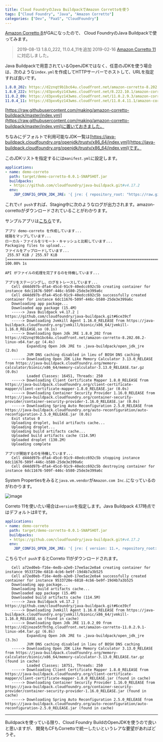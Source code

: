 ```yaml
---
title: Cloud FoundryのJava BuildpackでAmazon Correttoを使う
tags: ["Cloud Foundry", "Java", "Amazon Corretto"]
categories: ["Dev", "PaaS", "CloudFoundry"]
---
```


[Amazon Corretto 8](https://docs.aws.amazon.com/corretto/latest/corretto-8-ug/downloads-list.html)がGAになったので、
Cloud FoundryのJava Buildpackで使ってみます。


> 2019-08-13 1.8.0_222, 11.0.4_11を追加
> 2019-02-16 [Amazon Corretto 11](https://docs.aws.amazon.com/corretto/latest/corretto-11-ug/downloads-list.html)に対応しました。

Java Buildpackで用意されているOpenJDKではなく、任意のJDKを使う場合は、次のような`index.yml`を作成してHTTPサーバーでホストして、URLを指定すれば良いです。

``` yaml
1.8.0_202: https://d2znqt9b1bc64u.cloudfront.net/amazon-corretto-8.202.08.2-linux-x64.tar.gz
1.8.0_222: https://d3pxv6yz143wms.cloudfront.net/8.222.10.1/amazon-corretto-8.222.10.1-linux-x64.tar.gz
11.0.2_09: https://d3pxv6yz143wms.cloudfront.net/11.0.2.9.3/amazon-corretto-11.0.2.9.3-linux-x64.tar.gz
11.0.4_11: https://d3pxv6yz143wms.cloudfront.net/11.0.4.11.1/amazon-corretto-11.0.4.11.1-linux-x64.tar.gz
```

[https://raw.githubusercontent.com/making/amazon-corretto-buildpack/master/index.yml](https://raw.githubusercontent.com/making/amazon-corretto-buildpack/master/index.yml)に置いておきました。

ちなみにデフォルトで利用可能なJDK一覧は[https://java-buildpack.cloudfoundry.org/openjdk/trusty/x86_64/index.yml](https://java-buildpack.cloudfoundry.org/openjdk/trusty/x86_64/index.yml)です。

このJDKリストを指定するには`manifest.yml`に設定します。

``` yml
applications:
- name: demo-correto
  path: target/demo-corretto-0.0.1-SNAPSHOT.jar
  buildpacks:
  - https://github.com/cloudfoundry/java-buildpack.git#v4.17.2
  env:
    JBP_CONFIG_OPEN_JDK_JRE: '{ jre: { repository_root: "https://raw.githubusercontent.com/making/amazon-corretto-buildpack/master" } }'
```

これで`cf push`すれば、Staging中に次のようなログが出力されます。amazon-correttoがダウンロードされていることがわかります。

サンプルアプリは[こちら](https://github.com/making/demo-corretto)です。

```
アプリ demo-correto を作成しています...
経路をマップしています...
ローカル・ファイルをリモート・キャッシュと比較しています...
Packaging files to upload...
ファイルをアップロードしています...
 255.97 KiB / 255.97 KiB [=====================================================================================================================================================================================================================] 100.00% 1s

API がファイルの処理を完了するのを待機しています...

アプリをステージングし、ログをトレースしています...
   Cell d44dd97b-dfa4-45cd-91c9-40edcc692c5b creating container for instance 6dc11676-509f-446c-b580-25de3e399a6c
   Cell d44dd97b-dfa4-45cd-91c9-40edcc692c5b successfully created container for instance 6dc11676-509f-446c-b580-25de3e399a6c
   Downloading app package...
   Downloaded app package (15.4M)
   -----> Java Buildpack v4.17.2 | https://github.com/cloudfoundry/java-buildpack.git#6ce39cf
   -----> Downloading Jvmkill Agent 1.16.0_RELEASE from https://java-buildpack.cloudfoundry.org/jvmkill/bionic/x86_64/jvmkill-1.16.0_RELEASE.so (0.1s)
   -----> Downloading Open Jdk JRE 1.8.0_202 from https://d2znqt9b1bc64u.cloudfront.net/amazon-corretto-8.202.08.2-linux-x64.tar.gz (4.4s)
          Expanding Open Jdk JRE to .java-buildpack/open_jdk_jre (2.0s)
          JVM DNS caching disabled in lieu of BOSH DNS caching
   -----> Downloading Open JDK Like Memory Calculator 3.13.0_RELEASE from https://java-buildpack.cloudfoundry.org/memory-calculator/bionic/x86_64/memory-calculator-3.13.0_RELEASE.tar.gz (0.0s)
          Loaded Classes: 16451, Threads: 250
   -----> Downloading Client Certificate Mapper 1.8.0_RELEASE from https://java-buildpack.cloudfoundry.org/client-certificate-mapper/client-certificate-mapper-1.8.0_RELEASE.jar (0.0s)
   -----> Downloading Container Security Provider 1.16.0_RELEASE from https://java-buildpack.cloudfoundry.org/container-security-provider/container-security-provider-1.16.0_RELEASE.jar (0.0s)
   -----> Downloading Spring Auto Reconfiguration 2.5.0_RELEASE from https://java-buildpack.cloudfoundry.org/auto-reconfiguration/auto-reconfiguration-2.5.0_RELEASE.jar (0.0s)
   Exit status 0
   Uploading droplet, build artifacts cache...
   Uploading droplet...
   Uploading build artifacts cache...
   Uploaded build artifacts cache (114.5M)
   Uploaded droplet (130.2M)
   Uploading complete

アプリが開始するのを待機しています...
   Cell d44dd97b-dfa4-45cd-91c9-40edcc692c5b stopping instance 6dc11676-509f-446c-b580-25de3e399a6c
   Cell d44dd97b-dfa4-45cd-91c9-40edcc692c5b destroying container for instance 6dc11676-509f-446c-b580-25de3e399a6c
```

System Propertiesをみると`java.vm.vendor`が`Amazon.com Inc.`になっているのがわかります。

![image](https://user-images.githubusercontent.com/106908/52461620-303daf00-2bb3-11e9-896e-20a8961876ac.png)

Correto 11を使いたい場合は`version`を指定します。Java Buildpack 4.17時点ではデフォルトは8です。

``` yml
applications:
- name: demo-correto
  path: target/demo-corretto-0.0.1-SNAPSHOT.jar
  buildpacks:
  - https://github.com/cloudfoundry/java-buildpack.git#v4.17.2
  env:
    JBP_CONFIG_OPEN_JDK_JRE: '{ jre: { version: 11.+, repository_root: "https://raw.githubusercontent.com/making/amazon-corretto-buildpack/master" } }'
```

こちらで`cf push`するとCorreto 11がダウンロードされます。

```
   Cell a72ed0eb-f16e-4edb-a2e0-17ee5ac2e0a4 creating container for instance 9533720e-6818-4cb6-be9f-19d4b7a3b525
   Cell a72ed0eb-f16e-4edb-a2e0-17ee5ac2e0a4 successfully created container for instance 9533720e-6818-4cb6-be9f-19d4b7a3b525
   Downloading app package...
   Downloading build artifacts cache...
   Downloaded app package (15.4M)
   Downloaded build artifacts cache (114.5M)
   -----> Java Buildpack v4.17.2 | https://github.com/cloudfoundry/java-buildpack.git#6ce39cf
   -----> Downloading Jvmkill Agent 1.16.0_RELEASE from https://java-buildpack.cloudfoundry.org/jvmkill/bionic/x86_64/jvmkill-1.16.0_RELEASE.so (found in cache)
   -----> Downloading Open Jdk JRE 11.0.2_09 from https://d2jnoze5tfhthg.cloudfront.net/amazon-corretto-11.0.2.9.1-linux-x64.tar.gz (6.8s)
          Expanding Open Jdk JRE to .java-buildpack/open_jdk_jre (3.3s)
          JVM DNS caching disabled in lieu of BOSH DNS caching
   -----> Downloading Open JDK Like Memory Calculator 3.13.0_RELEASE from https://java-buildpack.cloudfoundry.org/memory-calculator/bionic/x86_64/memory-calculator-3.13.0_RELEASE.tar.gz (found in cache)
          Loaded Classes: 18751, Threads: 250
   -----> Downloading Client Certificate Mapper 1.8.0_RELEASE from https://java-buildpack.cloudfoundry.org/client-certificate-mapper/client-certificate-mapper-1.8.0_RELEASE.jar (found in cache)
   -----> Downloading Container Security Provider 1.16.0_RELEASE from https://java-buildpack.cloudfoundry.org/container-security-provider/container-security-provider-1.16.0_RELEASE.jar (found in cache)
   -----> Downloading Spring Auto Reconfiguration 2.5.0_RELEASE from https://java-buildpack.cloudfoundry.org/auto-reconfiguration/auto-reconfiguration-2.5.0_RELEASE.jar (found in cache)
```

---


Buildpackを使っている限り、Cloud Foundry BuildのOpenJDKを使うので良いと思いますが、
開発もCFもCorrettoで統一したいというレアな要望があればどうぞ。

